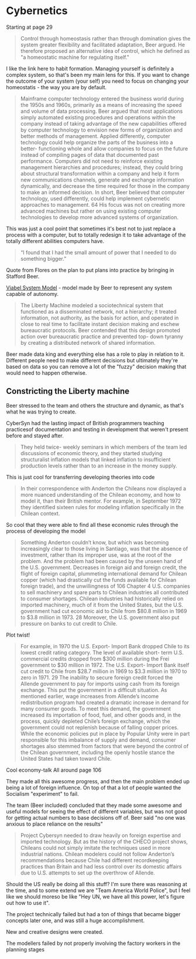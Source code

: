 # Cybernetics

Starting at page 29

> Control through homeostasis rather than through domination gives the system greater flexibility and facilitated adaptation, Beer argued. He therefore proposed an alternative idea of control, which he defined as "a homeostatic machine for regulating itself."

I like the link here to habit formation. Managing yourself is definitely a complex system, so that's been my main lens for this. If you want to change the outcome of your system (your self) you need to focus on changing your homeostatis - the way you are by default.

> Mainframe computer technology entered the business world during the 1950s and 1960s, primarily as a means of increasing the speed and volume of data processing. Beer argued that most applications simply automated existing procedures and operations within the company instead of taking advantage of the new capabilities offered by computer technology to envision new forms of organization and better methods of management. Applied differently, computer technology could help organize the parts of the business into a better- functioning whole and allow companies to focus on the future instead of compiling pages of data that documented past performance. Computers did not need to reinforce existing management hierarchies and procedures; instead, they could bring about structural transformation within a company and help it form new communications channels, generate and exchange information dynamically, and decrease the time required for those in the company to make an informed decision. In short, Beer believed that computer technology, used differently, could help implement cybernetic approaches to management. 64 His focus was not on creating more advanced machines but rather on using existing computer technologies to develop more advanced systems of organization.

This was just a cool point that sometimes it's best not to just replace a process with a computer, but to totally redesign it to take advantage of the totally different abilities computers have.

>“I found that I had the small amount of power that I needed to do something
bigger.”

Quote from Flores on the plan to put plans into practice by bringing in Stafford Beer.

[Viabel System Model](https://en.wikipedia.org/wiki/Viable_system_model) - model made by Beer to represent any system capable of autonomy.

> The Liberty Machine modeled a sociotechnical system that functioned as a disseminated
network, not a hierarchy; it treated information, not authority, as the basis
for action, and operated in close to real time to facilitate instant decision making and
eschew bureaucratic protocols. Beer contended that this design promoted action over
bureaucratic practice and prevented top- down tyranny by creating a distributed network
of shared information.

Beer made data king and everything else has a role to play in relation to it. Different people need to make different decisions but ultimately they're based on data so you can remove a lot of the "fuzzy" decision making that would need to happen otherwise.


## Constricting the Liberty machine
Beer stressed to the team and others the structure and dynamic, as that's what he was trying to create.

CyberSyn had the lasting impact of British programmers teaching practicesof documentation and testing in development that weren't present before and stayed after.


>They held twice- weekly
seminars in which members of the team led discussions of economic theory, and they
started studying structuralist inflation models that linked inflation to insufficient production
levels rather than to an increase in the money supply.

This is just cool for transferring developing theories into code

>In their correspondence with Anderton the Chileans
now displayed a more nuanced understanding of the Chilean economy, and how to
model it, than their British mentor. For example, in September 1972 they identified
sixteen rules for modeling inflation specifically in the Chilean context.

So cool that they were able to find all these economic rules through the process of developing the model


> Something Anderton couldn’t know, but which was becoming increasingly clear to
those living in Santiago, was that the absence of investment, rather than its improper
use, was at the root of the problem. And the problem had been caused by the unseen
hand of the U.S. government. Decreases in foreign aid and foreign credit, the flight
of foreign capital, plummeting international demand for Chilean copper (which had
drastically cut the funds available for Chilean foreign trade), and the unwillingness of
106 Chapter 4
U.S. companies to sell machinery and spare parts to Chilean industries all contributed
to consumer shortages. Chilean industries had historically relied on imported machinery,
much of it from the United States, but the U.S. government had cut economic
aid to Chile from $80.8 million in 1969 to $3.8 million in 1973. 28 Moreover, the U.S.
government also put pressure on banks to cut credit to Chile.

Plot twist!

> For example, in 1970 the
U.S. Export- Import Bank dropped Chile to its lowest credit rating category. The level
of available short- term U.S. commercial credits dropped from $300 million during the
Frei government to $30 million in 1972. The U.S. Export- Import Bank itself cut credit
to Chile from $28.7 million in 1969 to $3.3 million in 1970 to zero in 1971. 29 The
inability to secure foreign credit forced the Allende government to pay for imports
using cash from its foreign exchange. This put the government in a difficult situation.
As mentioned earlier, wage increases from Allende’s income redistribution program
had created a dramatic increase in demand for many consumer goods. To meet this
demand, the government increased its importation of food, fuel, and other goods and,
in the process, quickly depleted Chile’s foreign exchange, which the government could
not replenish because of falling copper prices. While the economic policies put in place
by Popular Unity were in part responsible for this imbalance of supply and demand,
consumer shortages also stemmed from factors that were beyond the control of the
Chilean government, including the openly hostile stance the United States had taken
toward Chile.

Cool economy-talk
All around page 106


They made all this awesome progress, and then the main problem ended up being a lot of foreign influence. On top of that a lot of people wanted the Socialism "experiment" to fail.

The team (Beer included) concluded that they made some awesome and useful models for seeing the effect of different variables, but was not good for getting actual numbers to base decisions off of. Beer said "no one was anxious to place reliance on the results"


>Project Cybersyn needed to draw heavily on foreign expertise and imported technology.
But as the history of the CHECO project shows, Chileans could not simply imitate
the techniques used in more industrial nations. Chilean modelers could not follow
Anderton’s recommendations because Chile had different recordkeeping practices than
Britain and had less control over its domestic affairs due to U.S. attempts to set up the
overthrow of Allende.

Should the US really be doing all this stuff? I'm sure there was reasoning at the time, and to some extend we are "Team America World Police", but I feel like we should moreso be like "Hey UN, we have all this power, let's figure out how to use it".


The project technically failed but had a ton of things that became bigger concepts later one, and was still a huge accomplishment.

New and creative designs were created.


The modellers failed by not properly involving the factory workers in the planning stages
